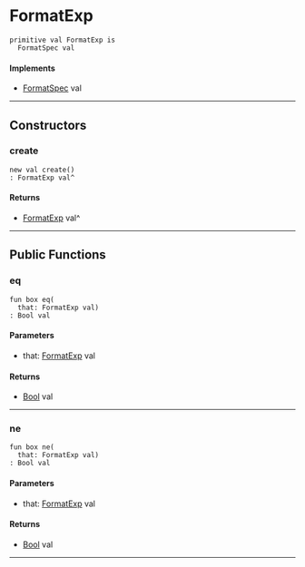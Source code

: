 # FormatExp

```pony
primitive val FormatExp is
  FormatSpec val
```

#### Implements

* [FormatSpec](format-FormatSpec) val

---

## Constructors

### create

```pony
new val create()
: FormatExp val^
```

#### Returns

* [FormatExp](format-FormatExp) val^

---

## Public Functions

### eq

```pony
fun box eq(
  that: FormatExp val)
: Bool val
```
#### Parameters

*   that: [FormatExp](format-FormatExp) val

#### Returns

* [Bool](builtin-Bool) val

---

### ne

```pony
fun box ne(
  that: FormatExp val)
: Bool val
```
#### Parameters

*   that: [FormatExp](format-FormatExp) val

#### Returns

* [Bool](builtin-Bool) val

---

